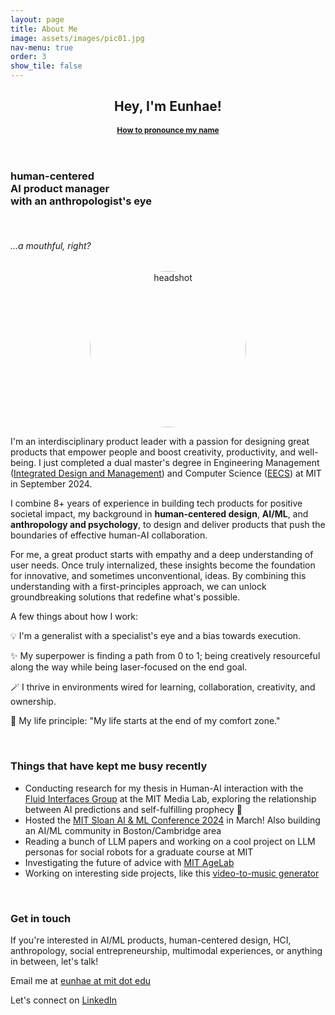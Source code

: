 ```yaml
---
layout: page
title: About Me
image: assets/images/pic01.jpg
nav-menu: true
order: 3
show_tile: false
---
```


<!-- Main -->
<div id="main" class="alt">

<!-- One -->
<section id="one">
	<div class="inner">
		<header class="major">
			<h1>Hey, I'm Eunhae!</h1>
            <a href="https://www.name-coach.com/eunhaelee">
            <strong style="font-size:12px;">How to pronounce my name</strong></a>
		</header>

<!-- Content -->

<div class="row">
	<div class="6u 12u$(small)">
        <h3 id="content"> human-centered <br /> AI product manager <br /> with an anthropologist's eye</h3>
        <br />
        <h6>...a mouthful, right?</h6>
	</div>
    <div class="6u$ 12u$(small)" style="text-align: center; display: flex; justify-content: center; align-items: center;">
        <div style="border-radius: 50%; overflow: clip; width: 250px; height: 250px;">
            <img src="{{ 'assets/images/eunhae-headshot2-sq.jpeg' | relative_url }}" alt="headshot" style="width: 100%; height: 100%; object-fit: cover;object-position: center;">
        </div>
	</div>
</div>

<p>I'm an interdisciplinary product leader with a passion for designing great products that empower people and boost creativity, productivity, and well-being. I just completed a dual master's degree in Engineering Management (<a href="https://idm.mit.edu/">Integrated Design and Management</a>) and Computer Science (<a href="https://www.eecs.mit.edu/">EECS</a>) at MIT in September 2024.</p>

<p>I combine 8+ years of experience in building tech products for positive societal impact, my background in <strong>human-centered design</strong>, <strong>AI/ML</strong>, and <strong>anthropology and psychology</strong>, to <span>design and deliver products that push the boundaries of effective human-AI collaboration.</span> </p>

<p>For me, a great product starts with empathy and a deep understanding of user needs. Once truly internalized, these insights become the foundation for innovative, and sometimes unconventional, ideas. By combining this understanding with a first-principles approach, we can unlock groundbreaking solutions that redefine what's possible.</p>

<!-- <p>I can wear many hats, but one of my favorite lens through which I see the field of AI/ML is human-centered design — how can we harness the power of technology to build products and businesses that truly benefit the world? How can we integrate invaluable insights from social sciences and humanities to be more intentional about the future we’re designing?</p> -->

<!-- <blockquote>You can't connect the dots looking forward; you can only connect them looking backwards. So you have to trust that the dots will somehow connect in your future. You have to trust in something - your gut, destiny, life, karma, whatever. This approach has never let me down, and it has made all the difference in my life. <br/> - Steve Jobs</blockquote> -->

<p>A few things about how I work:</p>
<div>
    <p>💡 I'm a generalist with a specialist's eye and a bias towards execution.</p>
    <p>✨️ My superpower is finding a path from 0 to 1; being creatively resourceful along the way while being laser-focused on the end goal.</p>
    <p>🪄 I thrive in environments wired for learning, collaboration, creativity, and ownership. </p>
    <p>🧭 My life principle: "My life starts at the end of my comfort zone."</p>
</div>

<br />

<h3>Things that have kept me busy recently</h3>

<ul>
    <li>Conducting research for my thesis in Human-AI interaction with the <a href="https://www.media.mit.edu/groups/fluid-interfaces/overview/">Fluid Interfaces Group</a> at the MIT Media Lab, exploring the relationship between AI predictions and self-fulfilling prophecy 🔮</li>
    <li>Hosted the <a href="https://www.mitaimlconference.com/">MIT Sloan AI & ML Conference 2024</a> in March! Also building an AI/ML community in Boston/Cambridge area</li>
    <li>Reading a bunch of LLM papers and working on a cool project on LLM personas for social robots for a graduate course at MIT</li>
    <li>Investigating the future of advice with <a href="https://agelab.mit.edu/">MIT AgeLab</a></li>
    <li>Working on interesting side projects, like this <a href="https://github.com/ltejedor/audible_thoughts">video-to-music generator</a></li>
</ul>

<br />

<!-- <hr class="major" /> -->

<h3>Get in touch</h3>
<p>If you're interested in AI/ML products, human-centered design, HCI, anthropology, social entrepreneurship, multimodal experiences, or anything in between, let's talk!</p>
<p>Email me at <a href="mailto:{{ site.email }}">eunhae at mit dot edu</a></p>
<p>Let's connect on <a href="https://www.linkedin.com/in/eunhaelee/">LinkedIn</a></p>

<!-- <div class="contact-method">
    <span class="icon alt fa-envelope"></span>
    <h3>Email</h3>
    <a href="mailto:{{ site.email }}">eunhae at mit dot edu</a>
</div> -->

</div>
</section>


</div>
